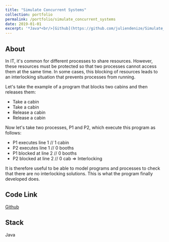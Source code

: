 ```yaml
---
title: "Simulate Concurrent Systems"
collection: portfolio
permalink: /portfolio/simulate_concurrent_systems
date: 2019-01-01
excerpt: '*Java*<br/>[Github](https://github.com/juliendenize/Simulate_concurrent_systems)'
---
```


## About
In IT, it's common for different processes to share resources. However, these resources must be protected so that two processes cannot access them at the same time. In some cases, this blocking of resources leads to an interlocking situation that prevents processes from running.

Let's take the example of a program that blocks two cabins and then releases them:

- Take a cabin
- Take a cabin
- Release a cabin
- Release a cabin

Now let's take two processes, P1 and P2, which execute this program as follows:

- P1 executes line 1 // 1 cabin
- P2 executes line 1 // 0 booths
- P1 blocked at line 2 // 0 booths
- P2 blocked at line 2 // 0 cab => Interlocking

It is therefore useful to be able to model programs and processes to check that there are no interlocking solutions. This is what the program finally developed does.


## Code Link

[Github](https://github.com/juliendenize/Simulate_concurrent_systems)

## Stack

Java
